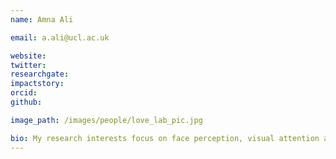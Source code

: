 ```yaml
---
name: Amna Ali

email: a.ali@ucl.ac.uk

website: 
twitter:
researchgate:
impactstory:
orcid:
github:

image_path: /images/people/love_lab_pic.jpg

bio: My research interests focus on face perception, visual attention and decision making. More specifically, I am interested in how humans form first impressions, visual attentional patterns and rank-based decision making with an emphasis on brain imaging analysis techniques. My most recent project studied the effects of choice judgments on the brain, using multivariate representational similarity models to see patterns of face-selection when forming first impressions. In the past, I have also worked on drug testing and how different hormones affect the brain. My interests in cognitive neuroscience expand over fMRI, MEG and eye-tracking experiments.
---
```


